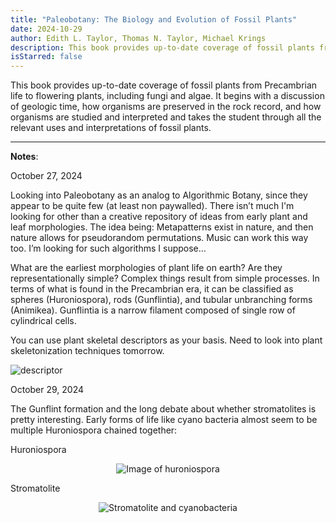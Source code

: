 ```yaml
---
title: "Paleobotany: The Biology and Evolution of Fossil Plants"
date: 2024-10-29
author: Edith L. Taylor, Thomas N. Taylor, Michael Krings
description: This book provides up-to-date coverage of fossil plants from Precambrian life to flowering plants, including fungi and algae.
isStarred: false
---
```


This book provides up-to-date coverage of fossil plants from Precambrian life to flowering plants, including fungi and algae. It begins with a discussion of geologic time, how organisms are preserved in the rock record, and how organisms are studied and interpreted and takes the student through all the relevant uses and interpretations of fossil plants.
***
**Notes**:

October 27, 2024

Looking into Paleobotany as an analog to Algorithmic Botany, since they appear to be quite few (at least non paywalled). There isn’t much I'm looking for other than a creative repository of ideas from early plant and leaf morphologies. The idea being: Metapatterns exist in nature, and then nature allows for pseudorandom permutations. Music can work this way too. I’m looking for such algorithms I suppose…

What are the earliest morphologies of plant life on earth? Are they representationally simple? Complex things result from simple processes. In terms of what is found in the Precambrian era, it can be classified as spheres (Huroniospora), rods (Gunflintia), and tubular unbranching forms (Animikea). Gunflintia is a narrow filament composed of single row of cylindrical cells.

You can use plant skeletal descriptors as your basis. Need to look into plant skeletonization techniques tomorrow. 

![descriptor](https://www.researchgate.net/publication/331563114/figure/fig5/AS:11431281246093844@1716287007374/Schematic-diagram-of-contraction-iteration-process-A-Point-cloud-after-denoising-also.tif)

October 29, 2024

The Gunflint formation and the long debate about whether stromatolites is pretty interesting. Early forms of life like cyano bacteria almost seem to be multiple Huroniospora chained together:

Huroniospora 

<div align="center">
    <img src="https://www.researchgate.net/publication/320317279/figure/fig1/AS:866276079595521@1583547720194/Paleoproterozoic-microfossils-eukaryotes-sphaeromorphs-and-cyanobacteria-a-b-Valeria_Q320.jpg" alt="Image of huroniospora">
</div>


Stromatolite

<div align="center">
    <img src="https://scx2.b-cdn.net/gfx/news/hires/2-steppingston.jpg" alt="Stromatolite and cyanobacteria">
</div>
